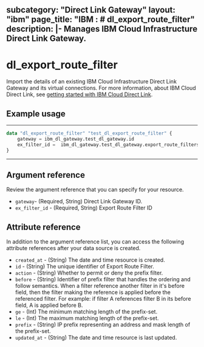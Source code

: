 
subcategory: "Direct Link Gateway"
layout: "ibm"
page_title: "IBM : # dl_export_route_filter"
description: |-
  Manages IBM Cloud Infrastructure Direct Link Gateway.
---

# dl_export_route_filter

Import the details of an existing IBM Cloud Infrastructure Direct Link Gateway and its virtual connections. For more information, about IBM Cloud Direct Link, see [getting started with IBM Cloud Direct Link](https://cloud.ibm.com/docs/dl?topic=dl-get-started-with-ibm-cloud-dl).


## Example usage

---
```terraform
data "dl_export_route_filter" "test_dl_export_route_filter" {
    gateway = ibm_dl_gateway.test_dl_gateway.id
    ex_filter_id =  ibm_dl_gateway.test_dl_gateway.export_route_filters[0].ex_filter_id
}
```
---
## Argument reference
Review the argument reference that you can specify for your resource. 

- `gateway`- (Required, String) Direct Link Gateway ID.
-  `ex_filter_id` - (Required, String) Export Route Filter ID


## Attribute reference
In addition to the argument reference list, you can access the following attribute references after your data source is created.

- `created_at` - (String) The date and time resource is created.
- `id` - (String) The unique identifier of Export Route Filter.
- `action` - (String) Whether to permit or deny the prefix filter.
- `before` - (String) Identifier of prefix filter that handles the ordering and follow semantics. When a filter reference another filter in it's before field, then the filter making the reference is applied before the referenced filter. For example: if filter A references filter B in its before field, A is applied before B.
- `ge` - (Int) The minimum matching length of the prefix-set.
- `le` - (Int) The maximum matching length of the prefix-set.
- `prefix` - (String) IP prefix representing an address and mask length of the prefix-set.
- `updated_at` - (String) The date and time resource is last updated.

